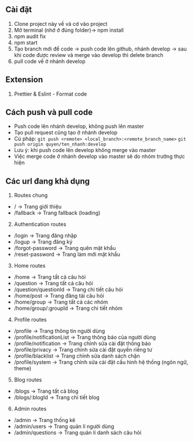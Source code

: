 ## Cài đặt

1. Clone project này về và cd vào project
2. Mở terminal (nhớ ở đúng folder)-> npm install
3. npm audit fix
4. npm start
5. Tạo branch mới để code -> push code lên github, nhánh develop -> sau khi code được review và merge vào develop thì delete branch
6. pull code về ở nhánh develop

## Extension
1. Prettier & Eslint - Format code

## Cách push và pull code
- Push code lên nhánh develop, không push lên master
- Tạo pull request cũng tạo ở nhánh develop
- Cú pháp:
        `git push <remote> <local_branch>:<remote_branch_name>`
        `git push origin quyen/ten_nhanh:develop`
- Lưu ý: khi push code lên develop không merge vào master
- Việc merge code ở nhánh develop vào master sẽ do nhóm trưởng thực hiện
        
## Các url đang khả dụng
1. Routes chung
- /                             -> Trang giới thiệu
- /fallback                     -> Trang fallback (loading)
2. Authentication routes
- /login                        -> Trang đăng nhập
- /logup                        -> Trang đăng ký
- /forgot-password              -> Trang quên mật khẩu
- /reset-password               -> Trang làm mới mật khẩu
3. Home routes
- /home                         -> Trang tất cả câu hỏi
- /question                     -> Trang tất cả câu hỏi
- /question/questionId          -> Trang chi tiết câu hỏi
- /home/post                    -> Trang đăng tải câu hỏi
- /home/group                   -> Trang tất cả các nhóm
- /home/group/:groupId          -> Trang chi tiết nhóm
4. Profile routes
- /profile                      -> Trang thông tin người dùng
- /profile/notificationList     -> Trang thông báo của người dùng
- /profile/notification         -> Trang chỉnh sửa cài đặt thông báo
- /profile/privacy              -> Trang chỉnh sửa cài đặt quyền riêng tư
- /profile/blacklist            -> Trang chỉnh sửa danh sách chặn
- /profile/system               -> Trang chỉnh sửa cài đặt cấu hình hệ thống (ngôn ngữ, theme)
5. Blog routes
- /blogs                        -> Trang tất cả blog
- /blogs/:blogId                -> Trang chi tiết blog
6. Admin routes
- /admin                        -> Trang thống kê
- /admin/users                  -> Trang quản lí người dùng
- /admin/questions              -> Trang quản lí danh sách câu hỏi
